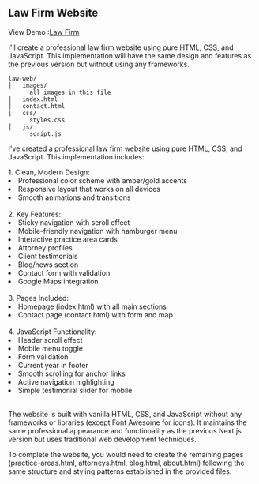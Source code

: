 <h2>Law Firm Website</h2>
<p>View Demo :<a href="https://younesnoorzahi.github.io/Law-Firm-Website/">Law Firm</a></p>
<p>I'll create a professional law firm website using pure HTML, CSS, and JavaScript. This implementation will have the same design and features as the previous version but without using any frameworks.</p>

```
law-web/
│   images/
      all images in this file
│   index.html
│   contact.html
|   css/
      styles.css
│   js/
      script.js
```

<p>I've created a professional law firm website using pure HTML, CSS, and JavaScript. This implementation includes:</p>
<span>1. Clean, Modern Design:</span>
<li>Professional color scheme with amber/gold accents</li>
<li>Responsive layout that works on all devices</li>
<li>Smooth animations and transitions</li>
<br>
<span>2. Key Features:</span>
<li>Sticky navigation with scroll effect</li>
<li>Mobile-friendly navigation with hamburger menu</li>
<li>Interactive practice area cards</li>
<li>Attorney profiles</li>
<li>Client testimonials</li>
<li>Blog/news section</li>
<li>Contact form with validation</li>
<li>Google Maps integration</li>
<br>
<span>3. Pages Included:</span>
<li>Homepage (index.html) with all main sections</li>
<li>Contact page (contact.html) with form and map</li>
<br>
<span>4. JavaScript Functionality:</span>
<li>Header scroll effect</li>
<li>Mobile menu toggle</li>
<li>Form validation</li>
<li>Current year in footer</li>
<li>Smooth scrolling for anchor links</li>
<li>Active navigation highlighting</li>
<li>Simple testimonial slider for mobile</li>
<br>
<p>The website is built with vanilla HTML, CSS, and JavaScript without any frameworks or libraries (except Font Awesome for icons). It maintains the same professional appearance and functionality as the previous Next.js version but uses traditional web development techniques.

To complete the website, you would need to create the remaining pages (practice-areas.html, attorneys.html, blog.html, about.html) following the same structure and styling patterns established in the provided files.</p>

